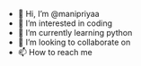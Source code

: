 - 👋 Hi, I’m @manipriyaa
- 👀 I’m interested in coding
- 🌱 I’m currently learning python
- 💞️ I’m looking to collaborate on 
- 📫 How to reach me 
<!---
manipriyaa/manipriyaa is a ✨ special ✨ repository because its `README.md` (this file) appears on your GitHub profile.
You can click the Preview link to take a look at your changes.
--->

